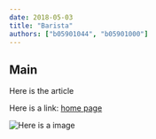 ```yaml
---
date: 2018-05-03
title: "Barista"
authors: ["b05901044", "b05901000"]
---
```


## Main

Here is the article

Here is a link: [home page](/)

![Here is a image]()

